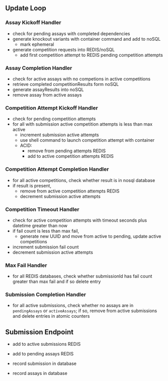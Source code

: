 ## Update Loop

### Assay Kickoff Handler
- check for pending assays with completed dependencies
- generate knockout variants with container command and add to noSQL
    - mark ephemeral
- generate competition requests into REDIS/noSQL
    - add first competition attempt to REDIS pending competition attempts

### Assay Completion Handler
- check for active assays with no competions in active competitions
- retrieve completed competitionResults form noSQL
- generate assayResults into noSQL
- remove assay from active assays

### Competition Attempt Kickoff Handler
- check for pending competition attempts
- for all with submission active competition attempts is less than max active
    - increment submission active attempts
    - use shell command to launch competition attempt with container
    - ACID:
        - remove from pending attempts REDIS
        - add to active competition attempts REDIS

### Competition Attempt Completion Handler
- for all active competitions, check whether result is in nosql database
- if result is present,
    - remove from active competition attempts REDIS
    - decrement submission active attempts

### Competition Timeout Handler
- check for active competition attempts with timeout seconds plus datetime greater than now
- if fail count is less than max fail,
    - generate new UUID and move from active to pending, update active competitions
- increment submission fail count
- decrement submission active attempts

### Max Fail Handler
-  for all REDIS databases, check whether submissionId has fail count greater than max fail and if so delete entry

### Submission Completion Handler
- for all active submissions, check whether no assays are in `pendingAssays`
or `activeAssays`; if so, remove from active submissions and delete entries in atomic counters

## Submission Endpoint
- add to active submissions REDIS
- add to pending assays REDIS

- record submission in database
- record assays in database
